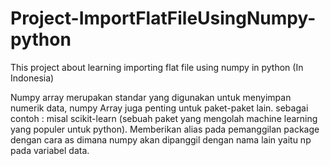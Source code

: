 # Project-ImportFlatFileUsingNumpy-python
This project about learning importing flat file using numpy in python (In Indonesia)

Numpy array merupakan standar yang digunakan untuk menyimpan numerik data, numpy Array juga penting untuk paket-paket lain. sebagai contoh : misal scikit-learn (sebuah paket yang mengolah machine learning yang populer untuk python).
Memberikan alias pada pemanggilan package dengan cara as dimana numpy akan dipanggil dengan nama lain yaitu np pada variabel data.
